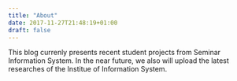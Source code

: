```yaml
---
title: "About"
date: 2017-11-27T21:48:19+01:00
draft: false
---
```


This blog currenly presents recent student projects from Seminar Information System. In the near future, we also will upload the latest researches of the Institue of Information System.